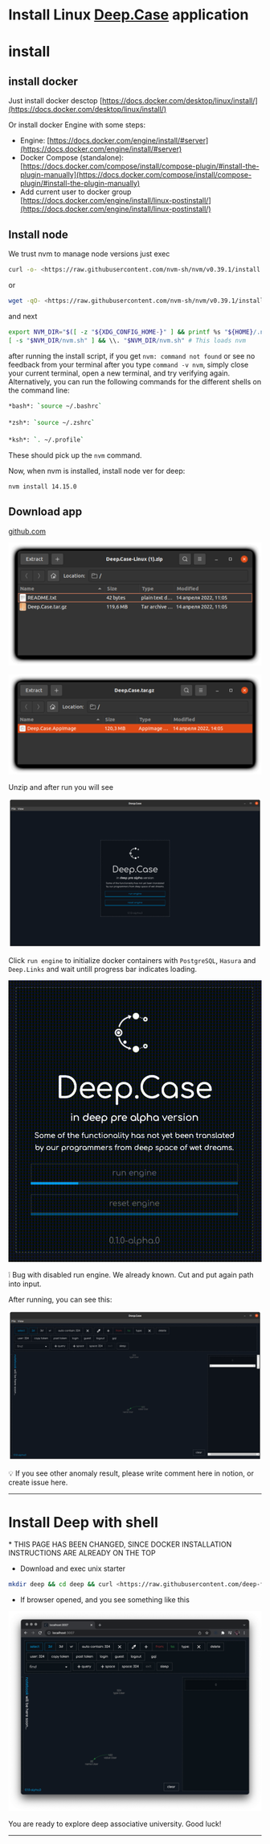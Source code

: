 # Install Linux [Deep.Case](http://Deep.Case) application
# install
## install docker

Just install docker desctop [https://docs.docker.com/desktop/linux/install/](https://docs.docker.com/desktop/linux/install/)

Or install docker Engine with some steps:

- Engine: [https://docs.docker.com/engine/install/#server](https://docs.docker.com/engine/install/#server)
- Docker Compose (standalone): [https://docs.docker.com/compose/install/compose-plugin/#install-the-plugin-manually](https://docs.docker.com/compose/install/compose-plugin/#install-the-plugin-manually)
- Add current user to docker group [https://docs.docker.com/engine/install/linux-postinstall/](https://docs.docker.com/engine/install/linux-postinstall/)

## Install node

We trust nvm to manage node versions just exec

```bash
curl -o- <https://raw.githubusercontent.com/nvm-sh/nvm/v0.39.1/install.sh> | bash
```

or

```bash
wget -qO- <https://raw.githubusercontent.com/nvm-sh/nvm/v0.39.1/install.sh> | bash
```

and next

```bash
export NVM_DIR="$([ -z "${XDG_CONFIG_HOME-}" ] && printf %s "${HOME}/.nvm" || printf %s "${XDG_CONFIG_HOME}/nvm")"
[ -s "$NVM_DIR/nvm.sh" ] && \\. "$NVM_DIR/nvm.sh" # This loads nvm
```

after running the install script, if you get `nvm: command not found` or see no feedback from your terminal after you type `command -v nvm`, simply close your current terminal, open a new terminal, and try verifying again. Alternatively, you can run the following commands for the different shells on the command line:

```bash
*bash*: `source ~/.bashrc`

*zsh*: `source ~/.zshrc`

*ksh*: `. ~/.profile`
```

These should pick up the `nvm` command.

Now, when nvm is installed, install node ver for deep:

```bash
nvm install 14.15.0
```

## Download app

[github.com](https://github.com/deep-foundation/deepcase/suites/6122480775/artifacts/213049440)

![](__content__/install-linux-1.png)

![](__content__/install-linux-2.png)

Unzip and after run you will see

![](__content__/install-linux-3.png)

Click `run engine` to initialize docker containers with `PostgreSQL`, `Hasura` and `Deep.Links` and wait untill progress bar indicates loading.

![](__content__/install-windows-10.gif)

<aside> ❕ Bug with disabled run engine. We already known. Cut and put again path into input.

</aside>

After running, you can see this:

![](__content__/install-linux-4.png)

<aside> 💡 If you see other anomaly result, please write comment here in notion, or create issue here.

</aside>


---
# Install Deep with shell
\* THIS PAGE HAS BEEN CHANGED, SINCE DOCKER INSTALLATION INSTRUCTIONS ARE ALREADY ON THE TOP

- Download and exec unix starter

```bash
mkdir deep && cd deep && curl <https://raw.githubusercontent.com/deep-foundation/deeplinks/main/docker-prod/deep/unix-start.sh> > ./unix-start.sh && chmod +x unix-start.sh && ./unix-start.sh
```

- If browser opened, and you see something like this

![](__content__/install-linux-5.png)

You are ready to explore deep associative university. Good luck!


---